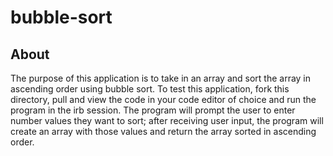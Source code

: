 # bubble-sort

## About 
The purpose of this application is to take in an array and sort the array in ascending order using bubble sort. To test this application, fork this directory, pull and view the code in your code editor of choice and run the program in the irb session. The program will prompt the user to enter number values they want to sort; after receiving user input, the program will create an array with those values and return the array sorted in ascending order.
